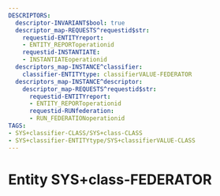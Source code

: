 ```yaml
---
DESCRIPTORS:
  descriptor-INVARIANT$bool: true
  descriptor_map-REQUESTS^requestid$str:
    requestid-ENTITYreport:
    - ENTITY_REPORToperationid
    requestid-INSTANTIATE:
    - INSTANTIATEoperationid
  descriptors_map-INSTANCE^classifier:
    classifier-ENTITYtype: classifierVALUE-FEDERATOR
  descriptors_map-INSTANCE^descriptor:
    descriptor_map-REQUESTS^requestid$str:
      requestid-ENTITYreport:
      - ENTITY_REPORToperationid
      requestid-RUNfederation:
      - RUN_FEDERATIONoperationid
TAGS:
- SYS+classifier-CLASS/SYS+class-CLASS
- SYS+classifier-ENTITYtype/SYS+classifierVALUE-CLASS
---
```

# Entity SYS+class-FEDERATOR

